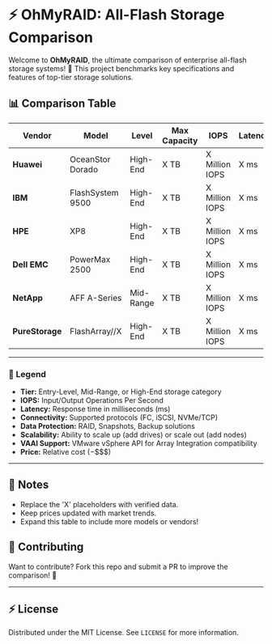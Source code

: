 # ⚡ OhMyRAID: All-Flash Storage Comparison

Welcome to **OhMyRAID**, the ultimate comparison of enterprise all-flash storage systems! 🚀 This project benchmarks key specifications and features of top-tier storage solutions.

## 📊 Comparison Table

| **Vendor**    | **Model**            | **Level**        | **Max Capacity** | **IOPS**        | **Latency** | **Connectivity**      | **Data Protection**       | **Scalability**      | **VAAI Support** | **Price (Approx.)** |
|---------------|----------------------|-----------------|------------------|-----------------|-------------|----------------------|--------------------------|---------------------|------------------|---------------------|
| **Huawei**    | OceanStor Dorado     | High-End        | X TB             | X Million IOPS  | X ms        | FC, iSCSI, NVMe/TCP  | RAID, Snapshot, Backup   | Scale-up/Scale-out  | Yes              | $$$                 |
| **IBM**       | FlashSystem 9500     | High-End        | X TB             | X Million IOPS  | X ms        | FC, iSCSI, NVMe/TCP  | RAID, Safeguarded Copy   | Scale-up            | Yes              | $$$$                |
| **HPE**       | XP8                  | High-End        | X TB             | X Million IOPS  | X ms        | FC, iSCSI            | RAID, Continuous Access  | Scale-up/Scale-out  | Yes              | $$$$                |
| **Dell EMC**  | PowerMax 2500        | High-End        | X TB             | X Million IOPS  | X ms        | FC, NVMe/TCP         | RAID, SnapVX            | Scale-up            | Yes              | $$$$                |
| **NetApp**    | AFF A-Series         | Mid-Range       | X TB             | X Million IOPS  | X ms        | FC, iSCSI, NVMe/FC   | RAID-TEC, SnapMirror    | Scale-up/Scale-out  | Yes              | $$$                 |
| **PureStorage** | FlashArray//X     | High-End        | X TB             | X Million IOPS  | X ms        | NVMe/FC, iSCSI       | RAID-HA, Snapshots      | Scale-up            | Yes              | $$$$                |

---

### 🔎 Legend
- **Tier:** Entry-Level, Mid-Range, or High-End storage category  
- **IOPS:** Input/Output Operations Per Second  
- **Latency:** Response time in milliseconds (ms)  
- **Connectivity:** Supported protocols (FC, iSCSI, NVMe/TCP)  
- **Data Protection:** RAID, Snapshots, Backup solutions  
- **Scalability:** Ability to scale up (add drives) or scale out (add nodes)  
- **VAAI Support:** VMware vSphere API for Array Integration compatibility  
- **Price:** Relative cost ($-$$$$)

---

## 📝 Notes
- Replace the 'X' placeholders with verified data.  
- Keep prices updated with market trends.  
- Expand this table to include more models or vendors!

## 🤝 Contributing
Want to contribute? Fork this repo and submit a PR to improve the comparison! 🙌

---

## ⚡ License
Distributed under the MIT License. See `LICENSE` for more information.
